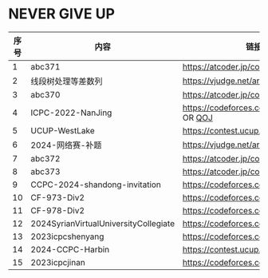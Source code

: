 # NEVER GIVE UP

| 序号 | 内容                                  | 链接                                                         | 状态 |
| ---- | ------------------------------------- | ------------------------------------------------------------ | ---- |
| 1    | abc371                                | <https://atcoder.jp/contests/abc371>                         | OK   |
| 2    | 线段树处理等差数列                    | <https://vjudge.net/article/5854>                            | OK   |
| 3    | abc370                                | <https://atcoder.jp/contests/abc370>                         | OK   |
| 4    | ICPC-2022-NanJing                     | <https://codeforces.com/gym/104128> OR [QOJ](https://qoj.ac/contest/1093) | OK   |
| 5    | UCUP-WestLake                         | <https://contest.ucup.ac/contest/1803>                       | PASS |
| 6    | 2024-网络赛-补题                      | <https://vjudge.net/article/5779>                            | PASS |
| 7    | abc372                                | <https://atcoder.jp/contests/abc372>                         | OK   |
| 8    | abc373                                | <https://atcoder.jp/contests/abc373>                         | OK   |
| 9    | CCPC-2024-shandong-invitation         | <https://codeforces.com/gym/105385>                          | OK   |
| 10   | CF-973-Div2                           | <https://codeforces.com/contest/2013>                        | OK   |
| 11   | CF-978-Div2                           | <https://codeforces.com/contest/2022>                        | OK   |
| 12   | 2024SyrianVirtualUniversityCollegiate | <https://codeforces.com/gym/105264>                          | OK   |
| 13   | 2023icpcshenyang                      | <https://codeforces.com/gym/104869>                          | OK   |
| 14   | 2024-CCPC-Harbin                      | <https://contest.ucup.ac/contest/1817>                       | OK   |
| 15   | 2023icpcjinan                         | <https://codeforces.com/gym/104901>                          | TODO |
